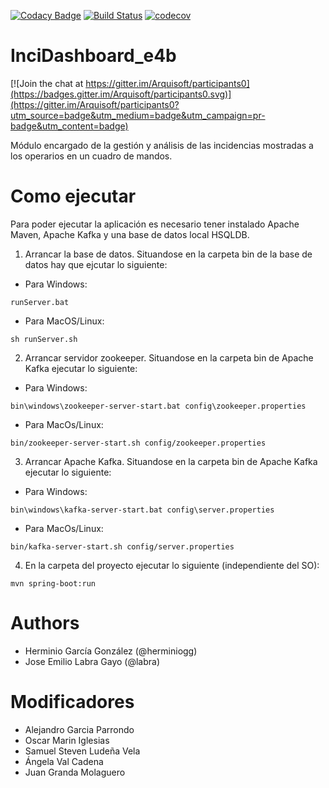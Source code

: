 [![Codacy Badge](https://api.codacy.com/project/badge/Grade/e9d0acdac1f4427698134e010ffbd3fe)](https://www.codacy.com/app/AlexGPlay/InciDashboard_e4b?utm_source=github.com&amp;utm_medium=referral&amp;utm_content=Arquisoft/InciDashboard_e4b&amp;utm_campaign=Badge_Grade)
[![Build Status](https://travis-ci.org/Arquisoft/InciDashboard_e4b.svg?branch=master)](https://travis-ci.org/Arquisoft/InciDashboard_e4b)
[![codecov](https://codecov.io/gh/Arquisoft/InciDashboard_e4b/branch/master/graph/badge.svg)](https://codecov.io/gh/Arquisoft/InciDashboard_e4b)


# InciDashboard_e4b

[![Join the chat at https://gitter.im/Arquisoft/participants0](https://badges.gitter.im/Arquisoft/participants0.svg)](https://gitter.im/Arquisoft/participants0?utm_source=badge&utm_medium=badge&utm_campaign=pr-badge&utm_content=badge)

Módulo encargado de la gestión y análisis de las incidencias mostradas a los operarios en un cuadro de mandos.

# Como ejecutar

Para poder ejecutar la aplicación es necesario tener instalado Apache Maven, Apache Kafka y una base de datos local HSQLDB.

1. Arrancar la base de datos. Situandose en la carpeta bin de la base de datos hay que ejcutar lo siguiente:
* Para Windows:
```
runServer.bat
```
* Para MacOS/Linux:
```
sh runServer.sh
```

2. Arrancar servidor zookeeper. Situandose en la carpeta bin de Apache Kafka ejecutar lo siguiente:
* Para Windows:
```
bin\windows\zookeeper-server-start.bat config\zookeeper.properties
```
* Para MacOs/Linux:
```
bin/zookeeper-server-start.sh config/zookeeper.properties
```

3. Arrancar Apache Kafka. Situandose en la carpeta bin de Apache Kafka ejecutar lo siguiente:
* Para Windows:
```
bin\windows\kafka-server-start.bat config\server.properties
```
* Para MacOs/Linux:
```
bin/kafka-server-start.sh config/server.properties
``` 

4. En la carpeta del proyecto ejecutar lo siguiente (independiente del SO):
```
mvn spring-boot:run
``` 

# Authors

- Herminio García González (@herminiogg)
- Jose Emilio Labra Gayo (@labra)

# Modificadores

- Alejandro Garcia Parrondo
- Oscar Marin Iglesias
- Samuel Steven Ludeña Vela
- Ángela Val Cadena
- Juan Granda Molaguero
